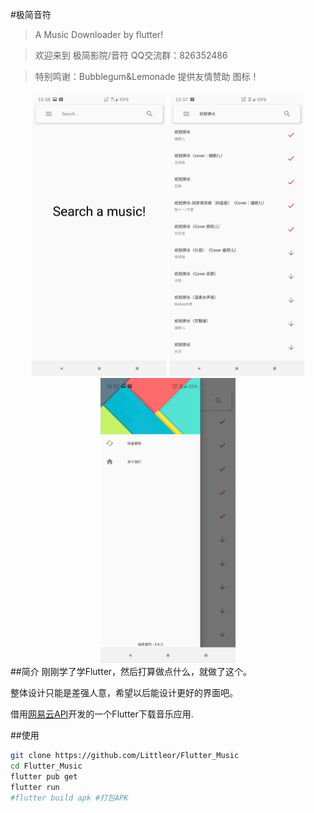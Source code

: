 #极简音符

> A Music Downloader by flutter! 

> 欢迎来到 极简影院/音符 QQ交流群：826352486 

> 特别鸣谢：Bubblegum&Lemonade 提供友情赞助 图标！

<div align="center">  
    <img src="images/1.jpg" height="456">
    <img src="images/2.jpg" height="456">
    <img src="images/3.jpg" height="456">
</div>
<!--![主界面截图](images/1.jpg){:width="30px"}-->
<!--![搜索截图](images/2.jpg)-->
<!--![侧滑截图](images/3.jpg)-->
##简介 
刚刚学了学Flutter，然后打算做点什么，就做了这个。

整体设计只能是差强人意，希望以后能设计更好的界面吧。

借用[网易云API](https://github.com/Binaryify/NeteaseCloudMusicApi)开发的一个Flutter下载音乐应用.

##使用 
```bash
git clone https://github.com/Littleor/Flutter_Music
cd Flutter_Music
flutter pub get
flutter run
#flutter build apk #打包APK
```
